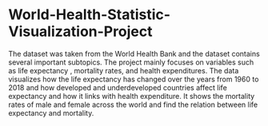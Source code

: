 # World-Health-Statistic-Visualization-Project
The dataset was taken from the World Health Bank and the dataset contains several important subtopics. The project mainly focuses on variables such as life expectancy , mortality rates, and health expenditures. The data visualizes how the life expectancy has changed over the years from 1960 to 2018 and how developed and underdeveloped countries affect life expectancy and how it links with health expenditure. It shows the mortality rates of male and female across the world and find the relation between life expectancy and mortality.
